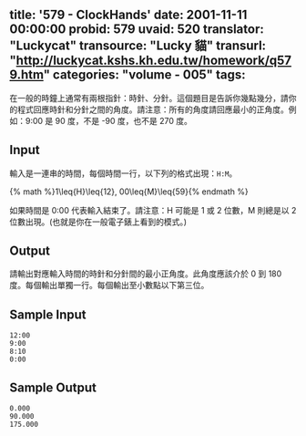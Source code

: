 title: '579 - ClockHands'
date: 2001-11-11 00:00:00
probid: 579
uvaid: 520
translator: "Luckycat"
transource: "Lucky 貓"
transurl: "http://luckycat.kshs.kh.edu.tw/homework/q579.htm"
categories: "volume - 005"
tags:
---

在一般的時鐘上通常有兩根指針：時針、分針。這個題目是告訴你幾點幾分，請你的程式回應時針和分針之間的角度。請注意：所有的角度請回應最小的正角度。例如：9:00 是 90 度，不是 -90 度，也不是 270 度。

## Input ##

輸入是一連串的時間，每個時間一行，以下列的格式出現：`H:M`。

{% math %}1\leq{H}\leq{12}, 00\leq{M}\leq{59}{% endmath %}

如果時間是 0:00 代表輸入結束了。請注意：H 可能是 1 或 2 位數，M 則總是以 2 位數出現。(也就是你在一般電子錶上看到的模式。)

## Output ##

請輸出對應輸入時間的時針和分針間的最小正角度。此角度應該介於 0 到 180 度。每個輸出單獨一行。每個輸出至小數點以下第三位。

## Sample Input ##

	12:00
	9:00
	8:10
	0:00

## Sample Output ##

	0.000
	90.000
	175.000
